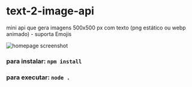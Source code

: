 # text-2-image-api
mini api que gera imagens 500x500 px com texto (png estático ou webp animado) - suporta Emojis

![homepage screenshot](https://github.com/erickythierry/text-2-image-api/blob/main/screenshot.jpg?raw=true)

### para instalar: `npm install`
### para executar: `node .`
